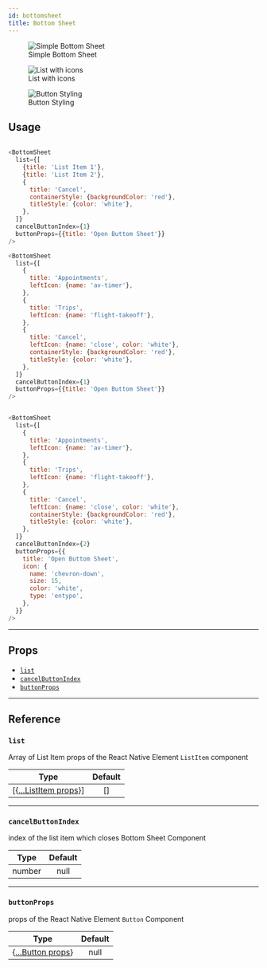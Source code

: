 ```yaml
---
id: bottomsheet
title: Bottom Sheet
---
```


<div className="component-preview component-preview--grid component-preview--grid-3">
  <figure>
  <img src="/react-native-elements/img/bottomSheet/SimpleBottomSheet.png" alt="Simple Bottom Sheet" />
    <figcaption>Simple Bottom Sheet</figcaption>
  </figure>
  <figure>
    <img src="/react-native-elements/img/bottomSheet/BottomSheetListWithIcons.png" alt="List with icons" />
    <figcaption>List with icons</figcaption>
  </figure>
  <figure>
  <img src="/react-native-elements/img/bottomSheet/BottomSheetWithButtonStyle.png" alt="Button Styling" />
    <figcaption>Button Styling</figcaption>
  </figure>
</div>

## Usage

```js

<BottomSheet
  list={[
    {title: 'List Item 1'},
    {title: 'List Item 2'},
    {
      title: 'Cancel',
      containerStyle: {backgroundColor: 'red'},
      titleStyle: {color: 'white'},
    },
  ]}
  cancelButtonIndex={1}
  buttonProps={{title: 'Open Buttom Sheet'}}
/>

<BottomSheet
  list={[
    {
      title: 'Appointments',
      leftIcon: {name: 'av-timer'},
    },
    {
      title: 'Trips',
      leftIcon: {name: 'flight-takeoff'},
    },
    {
      title: 'Cancel',
      leftIcon: {name: 'close', color: 'white'},
      containerStyle: {backgroundColor: 'red'},
      titleStyle: {color: 'white'},
    },
  ]}
  cancelButtonIndex={1}
  buttonProps={{title: 'Open Buttom Sheet'}}
/>


<BottomSheet
  list={[
    {
      title: 'Appointments',
      leftIcon: {name: 'av-timer'},
    },
    {
      title: 'Trips',
      leftIcon: {name: 'flight-takeoff'},
    },
    {
      title: 'Cancel',
      leftIcon: {name: 'close', color: 'white'},
      containerStyle: {backgroundColor: 'red'},
      titleStyle: {color: 'white'},
    },
  ]}
  cancelButtonIndex={2}
  buttonProps={{
    title: 'Open Buttom Sheet',
    icon: {
      name: 'chevron-down',
      size: 15,
      color: 'white',
      type: 'entypo',
    },
  }}
/>

```

---

## Props

- [`list`](#list)
- [`cancelButtonIndex`](#cancelbuttonindex)
- [`buttonProps`](#buttonprops)

---

## Reference

### `list`

Array of List Item props of the React Native Element `ListItem` component

|                    Type                    | Default |
| :----------------------------------------: | :-----: |
| [{[...ListItem props](listitem.md#props)}] |   []    |

---

### `cancelButtonIndex`

index of the list item which closes Bottom Sheet Component

|  Type  | Default |
| :----: | :-----: |
| number |  null   |

---

### `buttonProps`

props of the React Native Element `Button` Component

|                 Type                 | Default |
| :----------------------------------: | :-----: |
| {[...Button props](button.md#props)} |  null   |
